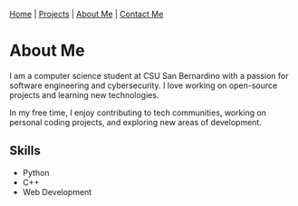 [Home](./index.md) | [Projects](./projects.md) | [About Me](./about.md) | [Contact Me](mailto:solomonsmithdev@gmail.com)

# About Me

I am a computer science student at CSU San Bernardino with a passion for software engineering and cybersecurity. I love working on open-source projects and learning new technologies.

In my free time, I enjoy contributing to tech communities, working on personal coding projects, and exploring new areas of development.

## Skills
- Python
- C++
- Web Development

